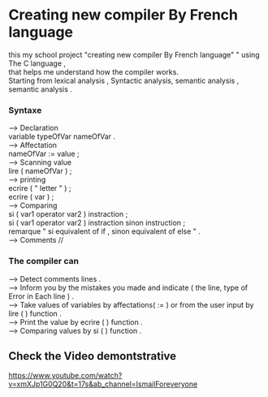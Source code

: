 # Creating new compiler By French language

this my school project  "creating new compiler By French language" " using The C language ,  <br/>
that helps me understand how the compiler works. <br/>
Starting from lexical analysis , Syntactic analysis, semantic analysis , semantic analysis  . <br/>

### Syntaxe
--> Declaration <br/>
    variable typeOfVar nameOfVar .<br/>
--> Affectation <br/>
    nameOfVar := value ; <br/>
--> Scanning value <br/>
    lire ( nameOfVar ) ;  <br/>
--> printing <br/>
    ecrire ( " letter " ) ; <br/>
    ecrire ( var ) ; <br/>
--> Comparing <br/>
    si ( var1 operator var2 ) instraction  ; <br/>
    si ( var1 operator var2 ) instraction  sinon instruction ; <br/>
    remarque " si equivalent of if , sinon equivalent of else " . <br/>
--> Comments // <br/>

### The compiler can 
--> Detect comments lines . <br/>
--> Inform you by the mistakes you made and indicate ( the line, type of Error in Each line ) . <br/>
--> Take values of variables by affectations( := ) or from the user input by  lire ( ) function . <br/>
--> Print the value by ecrire ( ) function . <br/>
--> Comparing values by si ( )  function . <br/>

## Check the Video demontstrative
https://www.youtube.com/watch?v=xmXJp1G0Q20&t=17s&ab_channel=IsmailForeveryone
